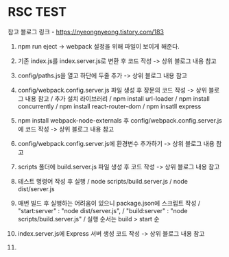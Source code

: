 # RSC TEST

참고 블로그 링크 - https://nyeongnyeong.tistory.com/183

1. npm run eject -> webpack 설정을 위해 파일이 보이게 해준다.

2. 기존 index.js를 index.server.js로 변환 후 코드 작성 -> 상위 블로그 내용 참고

3. config/paths.js을 열고 하단에 두줄 추가 -> 상위 블로그 내용 참고

4. config/webpack.config.server.js 파일 생성 후 장문의 코드 작성 -> 상위 블로그 내용 참고
   / 추가 설치 라이브러리
   / npm install url-loader
   / npm install concurrently
   / npm install react-router-dom
   / npm insatll express

5. npm install webpack-node-externals 후 config/webpack.config.server.js에 코드 작성 -> 상위 블로그 내용 참고

6. config/webpack.config.server.js에 환경변수 추가하기 -> 상위 블로그 내용 참고

7. scripts 폴더에 build.server.js 파일 생성 후 코드 작성 -> 상위 블로그 내용 참고

8. 테스트 명령어 작성 후 실행
   / node scripts/build.server.js
   / node dist/server.js

9. 매번 빌드 후 실행하는 어려움이 있으니 package.json에 스크립트 작성
   / "start:server" : "node dist/server.js",
   / "build:server" : "node scripts/build.server.js"
   / 실행 순서는 build > start 순

10. index.server.js에 Express 서버 생성 코드 작성 -> 상위 블로그 내용 참고

11.
